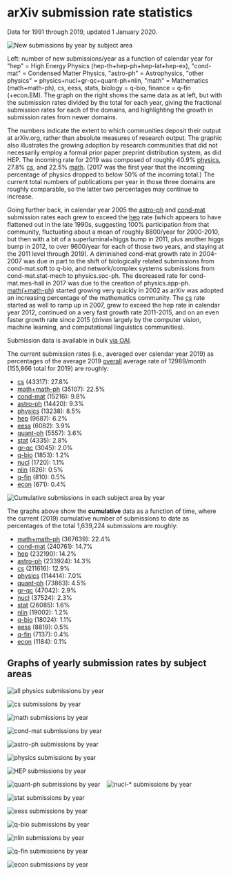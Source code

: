arXiv submission rate statistics
================================

Data for 1991 through 2019, updated 1 January 2020.

![New submissions by year by subject area](newsubs.png)

Left: number of new submissions/year as a function of calendar year for "hep" = High Energy Physics (hep-th+hep-ph+hep-lat+hep-ex), "cond-mat" = Condensed Matter Physics, "astro-ph" = Astrophysics, "other physics" = physics+nucl+gr-qc+quant-ph+nlin, "math" = Mathematics (math+math-ph), cs, eess, stats, biology = q-bio, finance = q-fin (+econ.EM). The graph on the right shows the same data as at left, but with the submission rates divided by the total for each year, giving the fractional submission rates for each of the domains, and highlighting the growth in submission rates from newer domains.

The numbers indicate the extent to which communities deposit their output at arXiv.org, rather than absolute measures of research output. The graphic also illustrates the growing adoption by research communities that did not necessarily employ a formal prior paper preprint distribution system, as did HEP. The incoming rate for 2019 was composed of roughly 40.9% [physics](#phys_yearly), 27.8% [cs](#cs_yearly), and 22.5% [math](#math_yearly). (2017 was the first year that the incoming percentage of physics dropped to below 50% of the incoming total.) The current total numbers of publications per year in those three domains are roughly comparable, so the latter two percentages may continue to increase.

Going further back, in calendar year 2005 the [astro-ph](#astro-ph_yearly) and [cond-mat](#cond-mat_yearly) submission rates each grew to exceed the [hep](#hep_yearly) rate (which appears to have flattened out in the late 1990s, suggesting 100% participation from that community, fluctuating about a mean of roughly 8800/year for 2000-2010, but then with a bit of a superluminal+higgs bump in 2011, plus another higgs bump in 2012, to over 9600/year for each of those two years, and staying at the 2011 level through 2019). A diminished cond-mat growth rate in 2004-2007 was due in part to the shift of biologically related submissions from cond-mat.soft to q-bio, and network/complex systems submissions from cond-mat.stat-mech to physics.soc-ph. The decreased rate for cond-mat.mes-hall in 2017 was due to the creation of physics.app-ph. [math(+math-ph](#math_yearly)) started growing very quickly in 2002 as arXiv was adopted an increasing percentage of the mathematics community. The [cs](#cs_yearly) rate started as well to ramp up in 2007, grew to exceed the hep rate in calendar year 2012, continued on a very fast growth rate 2011-2015, and on an even faster growth rate since 2015 (driven largely by the computer vision, machine learning, and computational linguistics communities).

Submission data is available in bulk [via OAI](/help/stats/2019_by_area/index.md).

The current submission rates (i.e., averaged over calendar year 2019) as percentages of the average 2019 [overall](http://arxiv.org/stats/monthly_submissions) average rate of 12989/month (155,866 total for 2019) are roughly:

*   [cs](#cs_yearly) (43317): 27.8%
*   [math+math-ph](#math_yearly) (35107): 22.5%
*   [cond-mat](#cond-mat_yearly) (15216): 9.8%
*   [astro-ph](#astro-ph_yearly) (14420): 9.3%
*   [physics](#physics_yearly) (13238): 8.5%
*   [hep](#hep_yearly) (9687): 6.2%
*   [eess](#eess_yearly) (6082): 3.9%
*   [quant-ph](#quant-ph_gr-qc_yearly) (5557): 3.6%
*   [stat](#stat_yearly) (4335): 2.8%
*   [gr-qc](#quant-ph_gr-qc_yearly) (3045): 2.0%
*   [q-bio](#q-bio_yearly) (1853): 1.2%
*   [nucl](#nucl_yearly) (1720): 1.1%
*   [nlin](#nlin_yearly) (826): 0.5%
*   [q-fin](#q-fin_yearly) (810): 0.5%
*   [econ](#econ_yearly) (671): 0.4%

![Cumulative submissions in each subject area by year](cumsubs.png)

The graphs above show the **cumulative** data as a function of time, where the current (2019) cumulative number of submissions to date as percentages of the total 1,639,224 submissions are roughly:

*   [math+math-ph](#math_yearly) (367639): 22.4%
*   [cond-mat](#cond-mat_yearly) (240761): 14.7%
*   [hep](#hep_yearly) (232190): 14.2%
*   [astro-ph](#astro-ph_yearly) (233924): 14.3%
*   [cs](#cs_yearly) (211616): 12.9%
*   [physics](#physics_yearly) (114414): 7.0%
*   [quant-ph](#quant-ph_gr-qc_yearly) (73863): 4.5%
*   [gr-qc](#quant-ph_gr-qc_yearly) (47042): 2.9%
*   [nucl](#nucl_yearly) (37524): 2.3%
*   [stat](#stat_yearly) (26085): 1.6%
*   [nlin](#nlin_yearly) (19002): 1.2%
*   [q-bio](#q-bio_yearly) (18024): 1.1%
*   [eess](#eess_yearly) (8819): 0.5%
*   [q-fin](#q-fin_yearly) (7137): 0.4%
*   [econ](#econ_yearly) (1184): 0.1%

Graphs of yearly submission rates by subject areas
--------------------------------------------------

![all physics submissions by year](phys_yearly.png)

<span id="cs_yearly"></span>

![cs submissions by year](cs_yearly.png)

<span id="math_yearly"></span>

![math submissions by year](math_yearly.png)

<span id="cond-mat_yearly"></span>

![cond-mat submissions by year](cond-mat_yearly.png)

<span id="astro-ph_yearly"></span>

![astro-ph submissions by year](astro-ph_yearly.png)

<span id="physics_yearly"></span>

![physics submissions by year](physics_yearly.png)

<span id="hep_yearly"></span>

![HEP submissions by year](hep_yearly.png)

<span id="quant-ph_gr-qc_yearly"></span>

![quant-ph submissions by year](quant-ph_gr-qc_yearly.png)    ![nucl-* submissions by year](nucl_yearly.png)

<span id="stat_yearly"></span>

![stat submissions by year](stat_yearly.png)

<span id="eess_yearly"></span>

![eess submissions by year](eess_yearly.png)

<span id="q-bio_yearly"></span>

![q-bio submissions by year](q-bio_yearly.png)

<span id="nlin_yearly"></span>

![nlin submissions by year](nlin_yearly.png)

<span id="q-fin_yearly"></span>

![q-fin submissions by year](q-fin_yearly.png)

<span id="econ_yearly"></span>

![econ submissions by year](econ_yearly.png)
